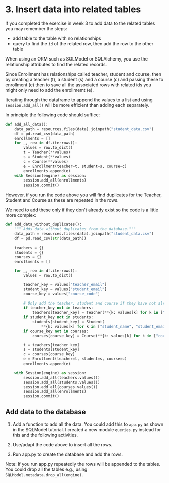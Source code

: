 # 3. Insert data into related tables

If you completed the exercise in week 3 to add data to the related tables you may remember the steps:

- add table to the table with no relationships
- query to find the `id` of the related row, then add the row to the other table

When using an ORM such as SQLModel or SQLAlchemy, you use the relationship attributes to find the related records.

Since Enrollment has relationships called teacher, student and course, then by creating a teacher (t), a student (s) and
a course (c) and passing these to enrollment (e) then to save all the associated rows with related ids you might only
need to add the enrollmemt (e).

Iterating through the dataframe to append the values to a list and using `session.add_all()` will be more efficient
than adding each separately.

In principle the following code should suffice:

```python
def add_all_data():
    data_path = resources.files(data).joinpath("student_data.csv")
    df = pd.read_csv(data_path)
    enrollments = []
    for _, row in df.iterrows():
        values = row.to_dict()
        t = Teacher(**values)
        s = Student(**values)
        c = Course(**values)
        e = Enrollment(teacher=t, student=s, course=c)
        enrollments.append(e)
    with Session(engine) as session:
        session.add_all(enrollments)
        session.commit()
```

However, if you run the code above you will find duplicates for the Teacher, Student and Course as these are repeated in
the rows.

We need to add these only if they don't already exist so the code is a little more complex:

```python
def add_data_without_duplicates():
    """ Adds data without duplicates from the database."""
    data_path = resources.files(data).joinpath("student_data.csv")
    df = pd.read_csv(str(data_path))

    teachers = {}
    students = {}
    courses = {}
    enrollments = []

    for _, row in df.iterrows():
        values = row.to_dict()

        teacher_key = values["teacher_email"]
        student_key = values["student_email"]
        course_key = values["course_code"]

        # Only add the teacher, student and course if they have not already been added
        if teacher_key not in teachers:
            teachers[teacher_key] = Teacher(**{k: values[k] for k in ["teacher_name", "teacher_email"]})
        if student_key not in students:
            students[student_key] = Student(
                **{k: values[k] for k in ["student_name", "student_email"]})
        if course_key not in courses:
            courses[course_key] = Course(**{k: values[k] for k in ["course_code", "course_name"]})

        t = teachers[teacher_key]
        s = students[student_key]
        c = courses[course_key]
        e = Enrollment(teacher=t, student=s, course=c)
        enrollments.append(e)

    with Session(engine) as session:
        session.add_all(teachers.values())
        session.add_all(students.values())
        session.add_all(courses.values())
        session.add_all(enrollments)
        session.commit()
```

## Add data to the database

1. Add a function to add all the data. You could add this to `app.py` as shown in the SQLModel tutorial. I created a new
   module `queries.py` instead for this and the following activities.

2. Use/adapt the code above to insert all the rows.

3. Run app.py to create the database and add the rows.

Note: If you run app.py repeatedly the rows will be appended to the tables. You could drop all the tables e.g., using
`SQLModel.metadata.drop_all(engine)`.